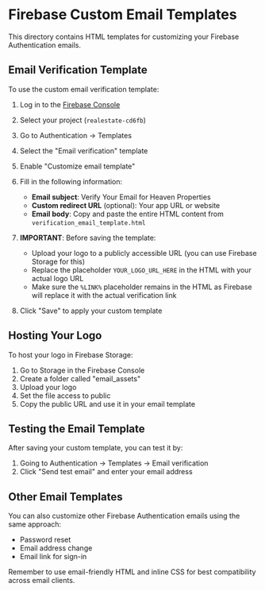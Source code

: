 # Firebase Custom Email Templates

This directory contains HTML templates for customizing your Firebase Authentication emails.

## Email Verification Template

To use the custom email verification template:

1. Log in to the [Firebase Console](https://console.firebase.google.com/)
2. Select your project (`realestate-cd6fb`)
3. Go to Authentication → Templates
4. Select the "Email verification" template
5. Enable "Customize email template"
6. Fill in the following information:
   - **Email subject**: Verify Your Email for Heaven Properties
   - **Custom redirect URL** (optional): Your app URL or website
   - **Email body**: Copy and paste the entire HTML content from `verification_email_template.html`
   
7. **IMPORTANT**: Before saving the template:
   - Upload your logo to a publicly accessible URL (you can use Firebase Storage for this)
   - Replace the placeholder `YOUR_LOGO_URL_HERE` in the HTML with your actual logo URL
   - Make sure the `%LINK%` placeholder remains in the HTML as Firebase will replace it with the actual verification link

8. Click "Save" to apply your custom template

## Hosting Your Logo

To host your logo in Firebase Storage:

1. Go to Storage in the Firebase Console
2. Create a folder called "email_assets" 
3. Upload your logo
4. Set the file access to public
5. Copy the public URL and use it in your email template

## Testing the Email Template

After saving your custom template, you can test it by:

1. Going to Authentication → Templates → Email verification
2. Click "Send test email" and enter your email address

## Other Email Templates

You can also customize other Firebase Authentication emails using the same approach:
- Password reset
- Email address change
- Email link for sign-in

Remember to use email-friendly HTML and inline CSS for best compatibility across email clients. 